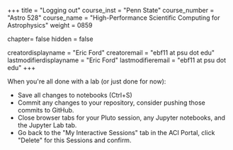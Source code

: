 +++
title = "Logging out"
course_inst = "Penn State"
course_number = "Astro 528"
course_name = "High-Performance Scientific Computing for Astrophysics"
weight = 0859

chapter= false
hidden = false

creatordisplayname = "Eric Ford"
creatoremail = "ebf11 at psu dot edu"
lastmodifierdisplayname = "Eric Ford"
lastmodifieremail = "ebf11 at psu dot edu"
+++

When you're all done with a lab (or just done for now):
- Save all changes to notebooks (Ctrl+S)
- Commit any changes to your repository, consider pushing those commits to GitHub.
- Close browser tabs for your Pluto session, any Jupyter notebooks, and the Jupyter Lab tab.  
- Go back to the "My Interactive Sessions" tab in the ACI Portal, click "Delete" for this Sessions and confirm.
